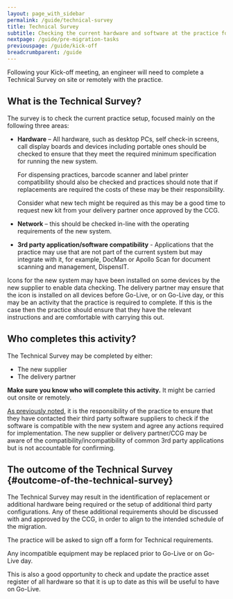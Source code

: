 ```yaml
---
layout: page_with_sidebar
permalink: /guide/technical-survey
title: Technical Survey
subtitle: Checking the current hardware and software at the practice for compatibility with the new system
nextpage: /guide/pre-migration-tasks
previouspage: /guide/kick-off
breadcrumbparent: /guide
---
```


Following your Kick-off meeting, an engineer will need to complete a Technical Survey on site or remotely with the practice.

## What is the Technical Survey?

The survey is to check the current practice setup, focused mainly on the following three areas:

* **Hardware** – All hardware, such as desktop PCs, self check-in screens, call display boards and devices including portable ones should be checked to ensure that they meet the required minimum specification for running the new system. 

   For dispensing practices, barcode scanner and label printer compatibility should also be checked and practices should note that if replacements are required the costs of these may be their responsibility. 

   Consider what new tech might be required as this may be a good time to request new kit from your delivery partner once approved by the CCG. 

* **Network** – this should be checked in-line with the operating requirements of the new system.

* **3rd party application/software compatibility** - Applications that the practice may use that are not part of the current system but may integrate with it, for example, DocMan or Apollo Scan for document scanning and management, DispensIT.

Icons for the new system may have been installed on some devices by the new supplier to enable data checking. The delivery partner may ensure that the icon is installed on all devices before Go-Live, or on Go-Live day, or this may be an activity that the practice is required to complete. If this is the case then the practice should ensure that they have the relevant instructions and are comfortable with carrying this out.



## Who completes this activity?

The Technical Survey may be completed by either:
* The new supplier 
* The delivery partner 

**Make sure you know who will complete this activity.** It might be carried out onsite or remotely.

[As previously noted](/prm-practice-migration/guide/kick-off#technical-survey), it is the responsibility of the practice to ensure that they have contacted their third party software suppliers to check if the software is compatible with the new system and agree any actions required for implementation. The new supplier or delivery partner/CCG may be aware of the compatibility/incompatibility of common 3rd party applications but is not accountable for confirming.

## The outcome of the Technical Survey {#outcome-of-the-technical-survey}

The Technical Survey may result in the identification of replacement or additional hardware being required or the setup of additional third party configurations. Any of these additional requirements should be discussed with and approved by the CCG, in order to align to the intended schedule of the migration.

The practice will be asked to sign off a form for Technical requirements.

Any incompatible equipment may be replaced prior to Go-Live or on Go-Live day. 

This is also a good opportunity to check and update the practice asset register of all hardware so that it is up to date as this will be useful to have on Go-Live.

